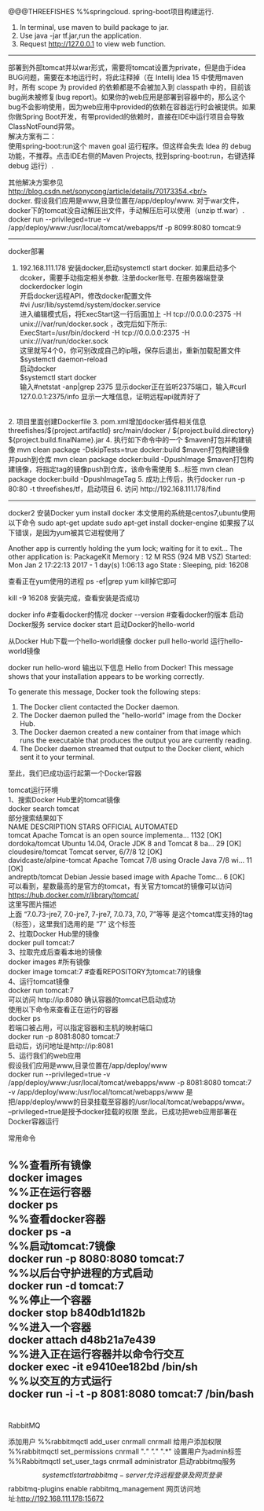 @@@THREEFISHES
%%springcloud.
spring-boot项目构建运行.
1. In terminal, use maven to build package to jar.<br/>
2. Use java -jar tf.jar,run the application.<br/>
3. Request http://127.0.0.1 to view web function.<br/>
------------------------------------------------------------------------------------------------------
部署到外部tomcat并以war形式，需要将tomcat设置为private，但是由于idea BUG问题，需要在本地运行时，将此注释掉（在 Intellij Idea 15 中使用maven时，所有 scope 为 provided 的依赖都是不会被加入到 classpath 中的，目前该bug尚未被修复(bug report)。如果你的web应用是部署到容器中的，那么这个bug不会影响使用，因为web应用中provided的依赖在容器运行时会被提供。如果你做Spring Boot开发，有带provided的依赖时，直接在IDE中运行项目会导致ClassNotFound异常。<br/>
解决方案有二：<br/>
使用spring-boot:run这个 maven goal 运行程序。但这样会失去 Idea 的 debug功能，不推荐。点击IDE右侧的Maven Projects, 找到spring-boot:run，右键选择 debug 运行）.<br/>
<!--scope>provided</scope-->
其他解决方案参见<br/>
http://blog.csdn.net/sonycong/article/details/70173354.<br/>
<br/>
docker.
假设我们应用是www,目录位置在/app/deploy/www.
对于war文件，docker下的tomcat没自动解压出文件，手动解压后可以使用（unzip tf.war）.
docker run --privileged=true -v /app/deploy/www:/usr/local/tomcat/webapps/tf  -p 8099:8080 tomcat:9

-------------------------------------------------------------------------------
docker部署
1. 192.168.111.178 安装docker,启动systemctl start docker.
如果启动多个dcoker，需要手动指定相关参数.
注册docker账号.
在服务器端登录dockerdocker login<br/>
开启docker远程API，修改docker配置文件<br/>
#vi /usr/lib/systemd/system/docker.service<br/>
进入编辑模式后，将ExecStart这一行后面加上 -H tcp://0.0.0.0:2375 -H unix:///var/run/docker.sock ，改完后如下所示:<br/>
        ExecStart=/usr/bin/dockerd -H tcp://0.0.0.0:2375 -H unix:///var/run/docker.sock<br/>
这里就写4个0，你可别改成自己的ip哦，保存后退出，重新加载配置文件<br/>
$systemctl daemon-reload<br/>
启动docker<br/>
$systemctl start docker<br/>
输入#netstat -anp|grep 2375 显示docker正在监听2375端口，输入#curl 127.0.0.1:2375/info  显示一大堆信息，证明远程api就弄好了
<br/>
2. 项目里面创建Dockerfile
3. pom.xml增加docker插件相关信息
<configuration>
    <imageName>threefishes/${project.artifactId}</imageName>
    <dockerDirectory>src/main/docker</dockerDirectory>
    <resources>
        <resource>
            <targetPath>/</targetPath>
            <directory>${project.build.directory}</directory>
            <include>${project.build.finalName}.jar</include>
        </resource>
    </resources>
</configuration>
4. 执行如下命令中的一个
$maven打包并构建镜像
mvn clean package -DskipTests=true docker:build
$maven打包构建镜像并push到仓库
mvn clean package docker:build -DpushImage
$maven打包构建镜像，将指定tag的镜像push到仓库，该命令需使用
$<imageTags><imageTag>...</imageTag></imageTags>标签
mvn clean package docker:build -DpushImageTag
5. 成功上传后，执行docker run -p 80:80 -t threefishes/tf，启动项目
6. 访问 http://192.168.111.178/find

---------------------------------------------------------------------------------------------------------------
docker2
安装Docker
yum install docker
本文使用的系统是centos7,ubuntu使用以下命令
sudo apt-get update
sudo apt-get install docker-engine
如果报了以下错误，是因为yum被其它进程使用了

Another app is currently holding the yum lock; waiting for it to exit...
  The other application is: PackageKit
    Memory :  12 M RSS (924 MB VSZ)
    Started: Mon Jan  2 17:22:13 2017 - 1 day(s) 1:06:13 ago
    State  : Sleeping, pid: 16208

查看正在yum使用的进程
ps -ef|grep yum
kill掉它即可

kill -9 16208
安装完成，查看安装是否成功

docker info        #查看docker的情况
docker --version   #查看docker的版本
启动Docker服务
service docker start
启动Docker的hello-world

从Docker Hub下载一个hello-world镜像
docker pull hello-world
运行hello-world镜像

docker run hello-word
输出以下信息
Hello from Docker!
This message shows that your installation appears to be working correctly.

To generate this message, Docker took the following steps:
 1. The Docker client contacted the Docker daemon.
 2. The Docker daemon pulled the "hello-world" image from the Docker Hub.
 3. The Docker daemon created a new container from that image which runs the
    executable that produces the output you are currently reading.
 4. The Docker daemon streamed that output to the Docker client, which sent it
    to your terminal.

至此，我们已成功运行起第一个Docker容器

tomcat运行环境<br/>
1、搜索Docker Hub里的tomcat镜像<br/>
docker search tomcat<br/>
部分搜索结果如下<br/>
NAME                        DESCRIPTION                                     STARS     OFFICIAL   AUTOMATED<br/>
tomcat                      Apache Tomcat is an open source implementa...   1132      [OK]<br/>
dordoka/tomcat              Ubuntu 14.04, Oracle JDK 8 and Tomcat 8 ba...   29                   [OK]<br/>
cloudesire/tomcat           Tomcat server, 6/7/8                            12                   [OK]<br/>
davidcaste/alpine-tomcat    Apache Tomcat 7/8 using Oracle Java 7/8 wi...   11                   [OK]<br/>
andreptb/tomcat             Debian Jessie based image with Apache Tomc...   6                    [OK]<br/>
可以看到，星数最高的是官方的tomcat，有关官方tomcat的镜像可以访问<br/>
https://hub.docker.com/r/library/tomcat/<br/>
这里写图片描述<br/>
上面 “7.0.73-jre7, 7.0-jre7, 7-jre7, 7.0.73, 7.0, 7”等等 是这个tomcat库支持的tag（标签），这里我们选用的是 “7” 这个标签<br/>
2、拉取Docker Hub里的镜像<br/>
docker pull tomcat:7<br/>
3、拉取完成后查看本地的镜像<br/>
docker images #所有镜像<br/>
docker image tomcat:7  #查看REPOSITORY为tomcat:7的镜像<br/>
4、运行tomcat镜像<br/>
docker run tomcat:7<br/>
可以访问 http://ip:8080 确认容器的tomcat已启动成功<br/>
使用以下命令来查看正在运行的容器<br/>
docker ps<br/>
若端口被占用，可以指定容器和主机的映射端口<br/>
docker run -p 8081:8080 tomcat:7<br/>
启动后，访问地址是http://ip:8081<br/>
5、运行我们的web应用<br/>
假设我们应用是www,目录位置在/app/deploy/www<br/>
docker run --privileged=true -v /app/deploy/www:/usr/local/tomcat/webapps/www  -p 8081:8080 tomcat:7<br/>
-v /app/deploy/www:/usr/local/tomcat/webapps/www 是把/app/deploy/www的目录挂载至容器的/usr/local/tomcat/webapps/www。<br/>
–privileged=true是授予docker挂载的权限
至此，已成功把web应用部署在Docker容器运行

常用命令

%%查看所有镜像<br/>
docker images<br/>
%%正在运行容器<br/>
docker ps<br/>
%%查看docker容器<br/>
docker ps -a<br/>
%%启动tomcat:7镜像<br/>
docker run -p 8080:8080 tomcat:7<br/>
%%以后台守护进程的方式启动<br/>
docker run -d tomcat:7<br/>
%%停止一个容器<br/>
docker stop b840db1d182b<br/>
%%进入一个容器<br/>
docker attach d48b21a7e439<br/>
%%进入正在运行容器并以命令行交互<br/>
docker exec -it e9410ee182bd /bin/sh<br/>
%%以交互的方式运行<br/>
docker run -i -t -p 8081:8080 tomcat:7 /bin/bash<br/>
<br/>
-----------------------------------------------------------
RabbitMQ

添加用户
%%rabbitmqctl add_user cnrmall cnrmall
给用户添加权限
%%rabbitmqctl set_permissions cnrmall ".*" ".*" ".*"
设置用户为admin标签
%%Rabbitmqctl set_user_tags cnrmall administrator
启动rabbitmq服务
$$systemctl start rabbitmq-server
允许远程登录及网页登录
$$rabbitmq-plugins enable rabbitmq_management
网页访问地址:http://192.168.111.178:15672
